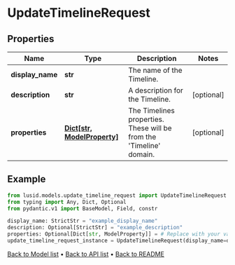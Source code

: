 # UpdateTimelineRequest

## Properties
Name | Type | Description | Notes
------------ | ------------- | ------------- | -------------
**display_name** | **str** | The name of the Timeline. | 
**description** | **str** | A description for the Timeline. | [optional] 
**properties** | [**Dict[str, ModelProperty]**](ModelProperty.md) | The Timelines properties. These will be from the &#39;Timeline&#39; domain. | [optional] 
## Example

```python
from lusid.models.update_timeline_request import UpdateTimelineRequest
from typing import Any, Dict, Optional
from pydantic.v1 import BaseModel, Field, constr

display_name: StrictStr = "example_display_name"
description: Optional[StrictStr] = "example_description"
properties: Optional[Dict[str, ModelProperty]] = # Replace with your value
update_timeline_request_instance = UpdateTimelineRequest(display_name=display_name, description=description, properties=properties)

```

[Back to Model list](../README.md#documentation-for-models) &#8226; [Back to API list](../README.md#documentation-for-api-endpoints) &#8226; [Back to README](../README.md)

